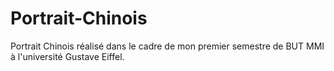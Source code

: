 # Portrait-Chinois
Portrait Chinois réalisé dans le cadre de mon premier semestre de BUT MMI à l'université Gustave Eiffel.
